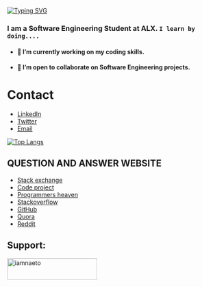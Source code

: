 [![Typing SVG](https://readme-typing-svg.demolab.com?font=Fira+Code&pause=1000&color=3880F7&random=false&width=435&lines=Hey!+You+are+welcome+to+my+Profile;My+name+is+Ifeanyi+Ekezie;I+am+passionate+about+Coding;I+learn+by+Doing)](https://git.io/typing-svg)

### I am a Software Engineering Student at ALX. `I learn by doing....`

- #### 🔭 I’m currently working on my coding skills.
- #### 👯 I’m open to collaborate on Software Engineering projects.

# Contact 
* [LinkedIn](nkedin.com/in/ifeanyi-ekezie-b81a8ab0/)
* [Twitter](https://twitter.com/iiekezie)
* [Email](iiekezie@gmail.com)

[![Top Langs](https://github-readme-stats.vercel.app/api/top-langs/?username=iiekezie&layout=compact)](https://github.com/iiekezie/github-readme-stats)

## QUESTION AND ANSWER WEBSITE
* [Stack exchange](https://Stackexchange.com/)
* [Code project](https://codeproject.com/)
* [Programmers heaven](https://programmersheaven.com/)
* [Stackoverflow](https://Stackoverflow.com/)
* [GitHub](https://github.com/)
* [Quora](https://quora.com/)
* [Reddit](https://reddit.com/)

<h2 align="left">Support:</h2>
<p><a href="https://www.buymeacoffee.com/iiekezie"> <img align="left" src="https://cdn.buymeacoffee.com/buttons/v2/default-yellow.png" height="50" width="210" alt="iamnaeto" /></a></p><br><br><br><br><br>
